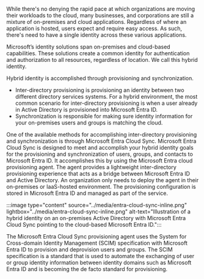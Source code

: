 
While there's no denying the rapid pace at which organizations are moving their workloads to the cloud, many businesses, and corporations are still a mixture of on-premises and cloud applications. Regardless of where an application is hosted, users expect and require easy access. As such, there's need to have a single identity across these various applications.

Microsoft’s identity solutions span on-premises and cloud-based capabilities. These solutions create a common identity for authentication and authorization to all resources, regardless of location. We call this hybrid identity.

Hybrid identity is accomplished through provisioning and synchronization.

- Inter-directory provisioning is provisioning an identity between two different directory services systems. For a hybrid environment, the most common scenario for inter-directory provisioning is when a user already in Active Directory is provisioned into Microsoft Entra ID.
- Synchronization is responsible for making sure identity information for your on-premises users and groups is matching the cloud.

One of the available methods for accomplishing inter-directory provisioning and synchronization is through Microsoft Entra Cloud Sync.  Microsoft Entra Cloud Sync is designed to meet and accomplish your hybrid identity goals for the provisioning and synchronization of users, groups, and contacts to Microsoft Entra ID. It accomplishes this by using the Microsoft Entra cloud provisioning agent.  The agent provides a lightweight inter-directory provisioning experience that acts as a bridge between Microsoft Entra ID and Active Directory. An organization only needs to deploy the agent in their on-premises or IaaS-hosted environment. The provisioning configuration is stored in Microsoft Entra ID and managed as part of the service.  

:::image type="content" source="../media/entra-cloud-sync-inline.png" lightbox="../media/entra-cloud-sync-inline.png" alt-text="Illustration of a hybrid identity on an on-premises Active Directory with Microsoft Entra Cloud Sync pointing to the cloud-based Microsoft Entra ID.":::

The Microsoft Entra Cloud Sync provisioning agent uses the System for Cross-domain Identity Management (SCIM) specification with Microsoft Entra ID to provision and deprovision users and groups. The SCIM specification is a standard that is used to automate the exchanging of user or group identity information between identity domains such as Microsoft Entra ID and is becoming the de facto standard for provisioning.
